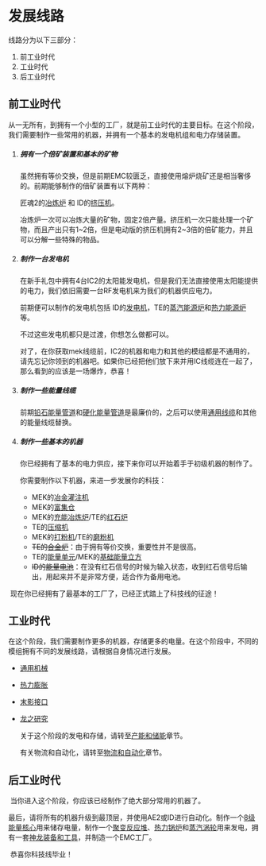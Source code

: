 # 发展线路

线路分为以下三部分：

1. 前工业时代
2. 工业时代
3. 后工业时代

## 前工业时代

​	从一无所有，到拥有一个小型的工厂，就是前工业时代的主要目标。在这个阶段，我们需要制作一些常用的机器，并拥有一个基本的发电机组和电力存储装置。

1. ##### 拥有一个倍矿装置和基本的矿物

   虽然拥有等价交换，但是前期EMC较匮乏，直接使用熔炉烧矿还是相当奢侈的。前期能够制作的倍矿装置有以下两种：

   匠魂2的[冶炼炉](https://www.mcmod.cn/item/189672.html) 和 ID的[挤压机](https://www.mcmod.cn/item/63173.html)。

   冶炼炉一次可以冶炼大量的矿物，固定2倍产量。挤压机一次只能处理一个矿物，而且产出只有1~2倍，但是电动版的挤压机拥有2~3倍的倍矿能力，并且可以分解一些特殊的物品。

   

2. ##### 制作一台发电机

   在新手礼包中拥有4台IC2的太阳能发电机，但是我们无法直接使用太阳能提供的电力，我们依旧需要一台RF发电机来为我们的机器供应电力。

   前期便可以制作的发电机包括 ID的[发电机]()，TE的[蒸汽能源炉]()和[热力能源炉]()等。

   不过这些发电机都只是过渡，你想怎么做都可以。

   对了，在你获取mek线缆前，IC2的机器和电力和其他的模组都是不通用的，请先忘记你领到的机器吧。如果你已经把他们放下来并用IC线缆连在一起了，那么看到的应该是一场爆炸，恭喜！

   

3. ##### 制作一些能量线缆

   前期[铅石能量管道]()和[硬化能量管道]()是最廉价的，之后可以使用[通用线缆]()和其他的能量线缆替换。

   

4. ##### 制作一些基本的机器

   你已经拥有了基本的电力供应，接下来你可以开始着手于初级机器的制作了。

   你需要制作以下机器，来进一步发展你的科技：

   - MEK的[冶金灌注机](Mekanism/Machine.md#m1)
   - MEK的[富集仓](Mekanism/Machine.md#m2)
   - MEK的[充能冶炼炉](Mekanism/Machine.md#m3)/TE的[红石炉](ThermalExpansion/Machine.md)
   - TE的[压缩机](ThermalExpansion/Machine.md)
   - MEK的[打粉机](Mekanism/Machine.md#m3)/TE的[磨粉机](ThermalExpansion/Machine.md)
   - ~~TE的[合金炉](ThermalExpansion/Machine.md)~~：由于拥有等价交换，重要性并不是很高。
   - TE的[能量单元](ThermalExpansion/Machine.md)/MEK的[基础能量立方](Mekanism/Machine.md#m1)
   - ~~ID的[能量电池](https://www.mcmod.cn/item/63159.html)~~：在没有红石信号的时候为输入状态，收到红石信号后输出，用起来并不是非常方便，适合作为备用电池。

​	现在你已经拥有了最基本的工厂了，已经正式踏上了科技线的征途！




## 工业时代

​	在这个阶段，我们需要制作更多的机器，存储更多的电量。在这个阶段中，不同的模组拥有不同的发展线路，请根据自身情况进行发展。

- [通用机械]()

- [热力膨胀]()

- [末影接口]()

- [龙之研究]()

  关于这个阶段的发电和存储，请转至[产能和储能](Energy.md)章节。
  
  有关物流和自动化，请转至[物流和自动化](Automation.md)章节。
  
  


## 后工业时代

​	当你进入这个阶段，你应该已经制作了绝大部分常用的机器了。

​	最后，请将所有的机器升级到最顶层，并使用AE2或ID进行自动化。制作一个[8级能量核心]()用来储存电量，制作一个[聚变反应堆]()、[热力锅炉]()和[蒸汽涡轮]()用来发电，拥有一套[神龙装备和工具]()，并制造一个EMC工厂。

​	恭喜你科技线毕业！